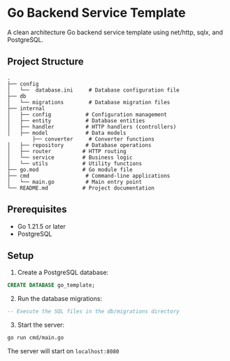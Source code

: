 # Go Backend Service Template

A clean architecture Go backend service template using net/http, sqlx, and PostgreSQL.

## Project Structure

```
.
├── config
│   └──  database.ini     # Database configuration file
├── db
│   └── migrations        # Database migration files
├── internal
│   ├── config           # Configuration management
│   ├── entity           # Database entities
│   ├── handler          # HTTP handlers (controllers)
│   ├── model            # Data models
        ├── converter     # Converter functions
│   ├── repository       # Database operations
│   ├── router          # HTTP routing
│   └── service         # Business logic
│   └── utils           # Utility functions
├── go.mod              # Go module file
├── cmd                  # Command-line applications
│   └── main.go          # Main entry point
└── README.md           # Project documentation
```

## Prerequisites

- Go 1.21.5 or later
- PostgreSQL

## Setup

1. Create a PostgreSQL database:

```sql
CREATE DATABASE go_template;
```

2. Run the database migrations:

```sql
-- Execute the SQL files in the db/migrations directory
```

3. Start the server:

```bash
go run cmd/main.go
```

The server will start on `localhost:8080`